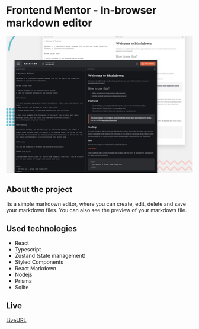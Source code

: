 # Frontend Mentor - In-browser markdown editor

![Design preview for the In-browser markdown editor coding challenge](./public/preview.jpg)

## About the project

Its a simple markdown editor, where you can create, edit, delete and save your markdown files. You can also see the preview of your markdown file.

## Used technologies

- React
- Typescript
- Zustand (state management)
- Styled Components
- React Markdown
- Nodejs
- Prisma
- Sqlite


## Live

[LiveURL](https://nikako-markdown.netlify.app/)
